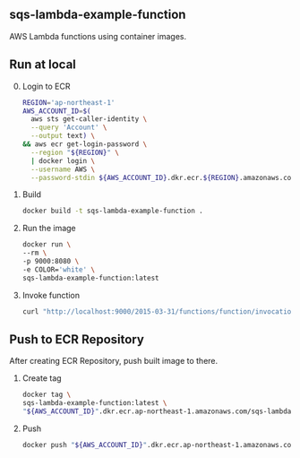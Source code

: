 sqs-lambda-example-function
---

AWS Lambda functions using container images.

## Run at local

0. Login to ECR

    ```bash
    REGION='ap-northeast-1'
    AWS_ACCOUNT_ID=$(
      aws sts get-caller-identity \
      --query 'Account' \
      --output text) \
    && aws ecr get-login-password \
      --region "${REGION}" \
      | docker login \
      --username AWS \
      --password-stdin ${AWS_ACCOUNT_ID}.dkr.ecr.${REGION}.amazonaws.com
    ```

1. Build

    ```bash
    docker build -t sqs-lambda-example-function .
    ```

2. Run the image

    ```bash
    docker run \
    --rm \
    -p 9000:8080 \
    -e COLOR='white' \
    sqs-lambda-example-function:latest
    ```

3. Invoke function

    ```bash
    curl "http://localhost:9000/2015-03-31/functions/function/invocations"
    ```

## Push to ECR Repository

After creating ECR Repository, push built image to there.

1. Create tag

    ```bash
    docker tag \
    sqs-lambda-example-function:latest \
    "${AWS_ACCOUNT_ID}".dkr.ecr.ap-northeast-1.amazonaws.com/sqs-lambda-example-function:latest
    ```

2. Push

    ```bash
    docker push "${AWS_ACCOUNT_ID}".dkr.ecr.ap-northeast-1.amazonaws.com/sqs-lambda-example-function:latest
    ```